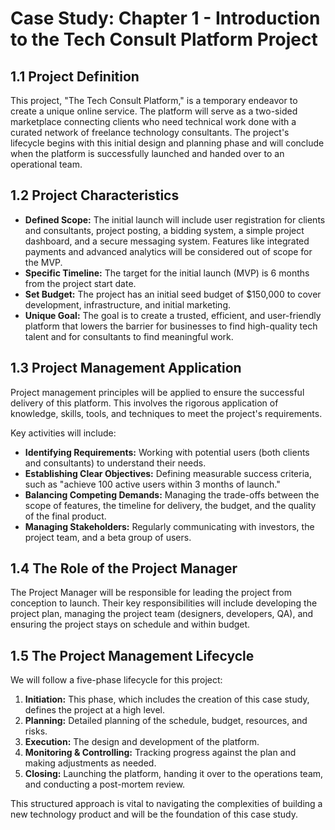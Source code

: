 # Case Study: Chapter 1 - Introduction to the Tech Consult Platform Project

## 1.1 Project Definition

This project, "The Tech Consult Platform," is a temporary endeavor to create a unique online service. The platform will serve as a two-sided marketplace connecting clients who need technical work done with a curated network of freelance technology consultants. The project's lifecycle begins with this initial design and planning phase and will conclude when the platform is successfully launched and handed over to an operational team.

## 1.2 Project Characteristics

-   **Defined Scope:** The initial launch will include user registration for clients and consultants, project posting, a bidding system, a simple project dashboard, and a secure messaging system. Features like integrated payments and advanced analytics will be considered out of scope for the MVP.
-   **Specific Timeline:** The target for the initial launch (MVP) is 6 months from the project start date.
-   **Set Budget:** The project has an initial seed budget of $150,000 to cover development, infrastructure, and initial marketing.
-   **Unique Goal:** The goal is to create a trusted, efficient, and user-friendly platform that lowers the barrier for businesses to find high-quality tech talent and for consultants to find meaningful work.

## 1.3 Project Management Application

Project management principles will be applied to ensure the successful delivery of this platform. This involves the rigorous application of knowledge, skills, tools, and techniques to meet the project's requirements.

Key activities will include:
-   **Identifying Requirements:** Working with potential users (both clients and consultants) to understand their needs.
-   **Establishing Clear Objectives:** Defining measurable success criteria, such as "achieve 100 active users within 3 months of launch."
-   **Balancing Competing Demands:** Managing the trade-offs between the scope of features, the timeline for delivery, the budget, and the quality of the final product.
-   **Managing Stakeholders:** Regularly communicating with investors, the project team, and a beta group of users.

## 1.4 The Role of the Project Manager

The Project Manager will be responsible for leading the project from conception to launch. Their key responsibilities will include developing the project plan, managing the project team (designers, developers, QA), and ensuring the project stays on schedule and within budget.

## 1.5 The Project Management Lifecycle

We will follow a five-phase lifecycle for this project:
1.  **Initiation:** This phase, which includes the creation of this case study, defines the project at a high level.
2.  **Planning:** Detailed planning of the schedule, budget, resources, and risks.
3.  **Execution:** The design and development of the platform.
4.  **Monitoring & Controlling:** Tracking progress against the plan and making adjustments as needed.
5.  **Closing:** Launching the platform, handing it over to the operations team, and conducting a post-mortem review.

This structured approach is vital to navigating the complexities of building a new technology product and will be the foundation of this case study.
